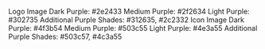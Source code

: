 Logo Image
Dark Purple: #2e2433
Medium Purple: #2f2634
Light Purple: #302735
Additional Purple Shades: #312635, #2c2332
Icon Image
Dark Purple: #4f3b54
Medium Purple: #503c55
Light Purple: #4e3a55
Additional Purple Shades: #503c57, #4c3a55